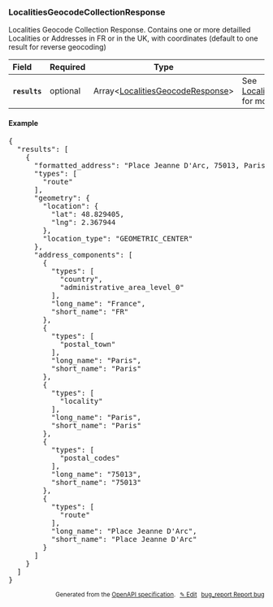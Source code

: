 <!--- This is a generated file, do not edit! -->
<!--- [START woosmap_http_schema_localitiesgeocodecollectionresponse] -->
<h3 class="schema-object" id="LocalitiesGeocodeCollectionResponse">LocalitiesGeocodeCollectionResponse</h3>

Localities Geocode Collection Response. Contains one or more detailled Localities or Addresses in FR or in the UK, with coordinates (default to one result for reverse geocoding)

| Field                                                                                                                      | Required | Type                                                                                             | Description                                                                                                   |
| :------------------------------------------------------------------------------------------------------------------------- | -------- | ------------------------------------------------------------------------------------------------ | ------------------------------------------------------------------------------------------------------------- |
| <h4 id="LocalitiesGeocodeCollectionResponse-results" class="add-link schema-object-property-key"><code>results</code></h4> | optional | Array&lt;[LocalitiesGeocodeResponse](#LocalitiesGeocodeResponse "LocalitiesGeocodeResponse")&gt; | See [LocalitiesGeocodeResponse](#LocalitiesGeocodeResponse "LocalitiesGeocodeResponse") for more information. |

<h4 class="schema-object-example" id="LocalitiesGeocodeCollectionResponse-example">Example</h4>

<pre class="notranslate lang-json prettyprint">{
  "results": [
    {
      "formatted_address": "Place Jeanne D'Arc, 75013, Paris",
      "types": [
        "route"
      ],
      "geometry": {
        "location": {
          "lat": 48.829405,
          "lng": 2.367944
        },
        "location_type": "GEOMETRIC_CENTER"
      },
      "address_components": [
        {
          "types": [
            "country",
            "administrative_area_level_0"
          ],
          "long_name": "France",
          "short_name": "FR"
        },
        {
          "types": [
            "postal_town"
          ],
          "long_name": "Paris",
          "short_name": "Paris"
        },
        {
          "types": [
            "locality"
          ],
          "long_name": "Paris",
          "short_name": "Paris"
        },
        {
          "types": [
            "postal_codes"
          ],
          "long_name": "75013",
          "short_name": "75013"
        },
        {
          "types": [
            "route"
          ],
          "long_name": "Place Jeanne D'Arc",
          "short_name": "Place Jeanne D'Arc"
        }
      ]
    }
  ]
}</pre>

<p style="text-align: right; font-size: smaller;">Generated from the <a data-label="openapi-github" href="https://github.com/woosmap/openapi-specification" title="Woosmap OpenAPI Specification" class="external">OpenAPI specification</a>.
<a data-label="openapi-github-woosmap-http-schema-localitiesgeocodecollectionresponse" data-action="edit" style="margin-left: 5px;" href="https://github.com/woosmap/openapi-specification/blob/main/specification/schemas/LocalitiesGeocodeCollectionResponse.yml" title="Edit on GitHub">✎ Edit</a>
<a data-label="openapi-github-woosmap-http-schema-localitiesgeocodecollectionresponse" data-action="bug" style="margin-left: 5px;" href="https://github.com/woosmap/openapi-specification/issues/new?assignees=&labels=type%3A+bug%2C+triage+me&template=bug_report.md&title=[schemas] Bug - LocalitiesGeocodeCollectionResponse" title="File bug for schemas on GitHub"><span class="material-icons">bug_report</span> Report bug</a>
</p>

<!--- [END woosmap_http_schema_localitiesgeocodecollectionresponse] -->

